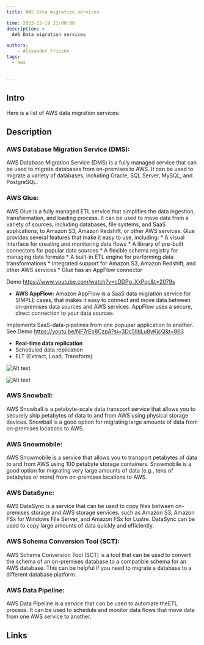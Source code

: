 ```yaml
---
title: AWS Data migration services

time: 2023-12-19 21:00:00
description: >
  AWS Data migration services

authors:
    - Alexander Friesen
tags:
  - aws


---
```


## Intro

Here is a list of AWS data migration services:

## Description

### **AWS Database Migration Service (DMS):** 

AWS Database Migration Service (DMS) is a fully managed service that can be used to migrate databases from on-premises to AWS. It can be used to migrate a variety of databases, including Oracle, SQL Server, MySQL, and PostgreSQL.

### **AWS Glue:** 

AWS Glue is a fully managed ETL service that simplifies the data ingestion, transformation, and loading process. It can be used to move data from a variety of sources, including databases, file systems, and SaaS applications, to Amazon S3, Amazon Redshift, or other AWS services. Glue provides several features that make it easy to use, including:
    * A visual interface for creating and monitoring data flows
    * A library of pre-built connectors for popular data sources
    * A flexible schema registry for managing data formats
    * A built-in ETL engine for performing data transformations
    * Integrated support for Amazon S3, Amazon Redshift, and other AWS services
    * Glue has an AppFlow connector

Demo <https://www.youtube.com/watch?v=cDDPg_XxPqc&t=2079s>

* **AWS AppFlow:** Amazon AppFlow is a SaaS data migration service for SIMPLE cases, that makes it easy to connect and move data between on-premises data sources and AWS services. AppFlow uses a secure, direct connection to your data sources.

Implements SaaS-data-pipelines from one popupar application to another.
See Demo <https://youtu.be/NF7rEo8CzpA?si=3Dc5litjLu8vKjcQ&t=863>

  * **Real-time data replication**
  * Scheduled data replication
  * ELT (Extract, Load, Transform)

![Alt text](https://s3.eu-central-1.amazonaws.com/alf-digital-wiki-pics/sharex/BSD2nOHPIz.png)

![Alt text](https://s3.eu-central-1.amazonaws.com/alf-digital-wiki-pics/sharex/azbNSJbZKJ.png)

### **AWS Snowball:** 

AWS Snowball is a petabyte-scale data transport service that allows you to securely ship petabytes of data to and from AWS using physical storage devices. Snowball is a good option for migrating large amounts of data from on-premises locations to AWS.

### **AWS Snowmobile:** 

AWS Snowmobile is a service that allows you to transport petabytes of data to and from AWS using 100 petabyte storage containers. Snowmobile is a good option for migrating very large amounts of data (e.g., tens of petabytes or more) from on-premises locations to AWS.

### **AWS DataSync:** 

AWS DataSync is a service that can be used to copy files between on-premises storage and AWS storage services, such as Amazon S3, Amazon FSx for Windows File Server, and Amazon FSx for Lustre. DataSync can be used to copy large amounts of data quickly and efficiently.

### **AWS Schema Conversion Tool (SCT):** 

AWS Schema Conversion Tool (SCT) is a tool that can be used to convert the schema of an on-premises database to a compatible schema for an AWS database. This can be helpful if you need to migrate a database to a different database platform.

### **AWS Data Pipeline:** 

AWS Data Pipeline is a service that can be used to automate theETL process. It can be used to schedule and monitor data flows that move data from one AWS service to another.


## Links

